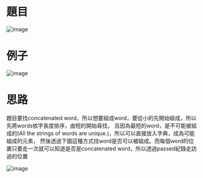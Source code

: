 # 題目
![image](https://user-images.githubusercontent.com/111077328/215144168-c243b5a9-95ec-4827-a7e4-fff38050e037.png)
# 例子
![image](https://user-images.githubusercontent.com/111077328/215144330-da5cba43-f6d4-4d60-96e1-b585808001d6.png)
# 思路
題目要找concatenated word，所以想要組成word，要從小的先開始組成，所以先將words依字長度排序，由短的開始尋找，
且因為最短的word，是不可能被組成的(All the strings of words are unique.)，所以可以直接放入字典，成為可能組成的元素，
然後透過下圖這種方式找word是否可以被組成。而每個word的位置只要走一次就可以知道是否是concatenated word，所以透過passed紀錄走訪過的位置

![image](https://user-images.githubusercontent.com/111077328/215147528-236df958-ef43-43ea-a9ec-6fdf49890cf3.png)
